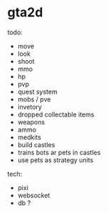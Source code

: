 # gta2d

todo:
- move
- look
- shoot
- mmo
- hp
- pvp
- quest system
- mobs / pve
- invetory
- dropped collectable items
- weapons
- ammo
- medkits
- build castles
- trains bots ar pets in castles
- use pets as strategy units

tech:
- pixi
- websocket
- db ?
